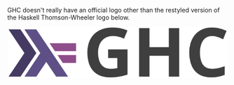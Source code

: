 
GHC doesn't really have an official logo other than the restyled version of the Haskell Thomson-Wheeler logo below.

![ghc-logo.svg](uploads/678a30cae0a672e125a08775b408e896/ghc-logo.svg)
